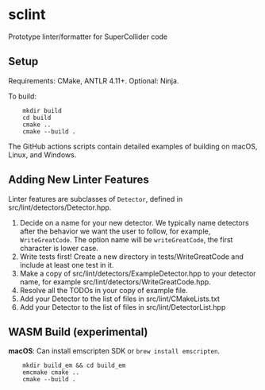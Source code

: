 # sclint
Prototype linter/formatter for SuperCollider code

## Setup

Requirements: CMake, ANTLR 4.11+. Optional: Ninja.

To build:

```
    mkdir build
    cd build
    cmake ..
    cmake --build .
```

The GitHub actions scripts contain detailed examples of building on macOS, Linux, and Windows.

## Adding New Linter Features

Linter features are subclasses of `Detector`, defined in src/lint/detectors/Detector.hpp.

1. Decide on a name for your new detector. We typically name detectors after the behavior we want the user to follow,
   for example, `WriteGreatCode`. The option name will be `writeGreatCode`, the first character is lower case.
2. Write tests first! Create a new directory in tests/WriteGreatCode and include at least one test in it.
3. Make a copy of src/lint/detectors/ExampleDetector.hpp to your detector name, for example
   src/lint/detectors/WriteGreatCode.hpp.
4. Resolve all the TODOs in your copy of example file.
5. Add your Detector to the list of files in src/lint/CMakeLists.txt
6. Add your Detector to the list of files in src/lint/DetectorList.hpp

## WASM Build (experimental)

**macOS**: Can install emscripten SDK or `brew install emscripten`.

```
    mkdir build_em && cd build_em
    emcmake cmake ..
    cmake --build .
```

